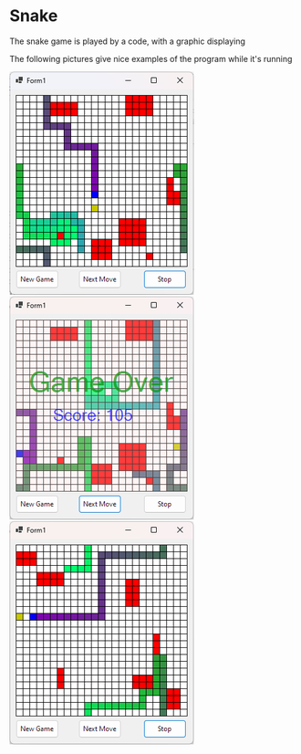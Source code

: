 # Snake
<p>The snake game is played by a code, with a graphic displaying</p>
<p>The following pictures give nice examples of the program while it's running</p>

<img src="Snake image 1.png"/> <img src="Snake image 2.png"/> <img src="Snake image 3.png"/>

